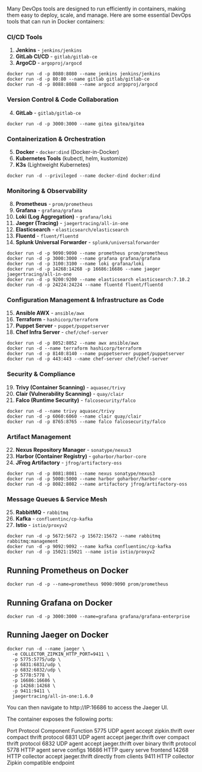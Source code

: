 Many DevOps tools are designed to run efficiently in containers, making them easy to deploy, scale, and manage. Here are some essential DevOps tools that can run in Docker containers:  

### **CI/CD Tools**  
1. **Jenkins** - `jenkins/jenkins`  
2. **GitLab CI/CD** - `gitlab/gitlab-ce`  
3. **ArgoCD** - `argoproj/argocd`
```
docker run -d -p 8080:8080 --name jenkins jenkins/jenkins
docker run -d -p 80:80 --name gitlab gitlab/gitlab-ce
docker run -d -p 8088:8088 --name argocd argoproj/argocd
``` 

### **Version Control & Code Collaboration**  
4. **GitLab** - `gitlab/gitlab-ce`
```
docker run -d -p 3000:3000 --name gitea gitea/gitea
```

### **Containerization & Orchestration**  
5. **Docker** - `docker:dind` (Docker-in-Docker)  
6. **Kubernetes Tools** (kubectl, helm, kustomize)  
7. **K3s** (Lightweight Kubernetes)
```
docker run -d --privileged --name docker-dind docker:dind
```

### **Monitoring & Observability**  
8. **Prometheus** - `prom/prometheus`  
9. **Grafana** - `grafana/grafana`  
10. **Loki (Log Aggregation)** - `grafana/loki`  
11. **Jaeger (Tracing)** - `jaegertracing/all-in-one`  
12. **Elasticsearch** - `elasticsearch/elasticsearch`  
13. **Fluentd** - `fluent/fluentd`  
14. **Splunk Universal Forwarder** - `splunk/universalforwarder`
```
docker run -d -p 9090:9090 --name prometheus prom/prometheus
docker run -d -p 3000:3000 --name grafana grafana/grafana
docker run -d -p 3100:3100 --name loki grafana/loki
docker run -d -p 14268:14268 -p 16686:16686 --name jaeger jaegertracing/all-in-one
docker run -d -p 9200:9200 --name elasticsearch elasticsearch:7.10.2
docker run -d -p 24224:24224 --name fluentd fluent/fluentd

```

### **Configuration Management & Infrastructure as Code**  
15. **Ansible AWX** - `ansible/awx`  
16. **Terraform** - `hashicorp/terraform`  
17. **Puppet Server** - `puppet/puppetserver`  
18. **Chef Infra Server** - `chef/chef-server`
```
docker run -d -p 8052:8052 --name awx ansible/awx
docker run -d --name terraform hashicorp/terraform
docker run -d -p 8140:8140 --name puppetserver puppet/puppetserver
docker run -d -p 443:443 --name chef-server chef/chef-server

```

### **Security & Compliance**  
19. **Trivy (Container Scanning)** - `aquasec/trivy`  
20. **Clair (Vulnerability Scanning)** - `quay/clair`  
21. **Falco (Runtime Security)** - `falcosecurity/falco`
```
docker run -d --name trivy aquasec/trivy
docker run -d -p 6060:6060 --name clair quay/clair
docker run -d -p 8765:8765 --name falco falcosecurity/falco

```

### **Artifact Management**  
22. **Nexus Repository Manager** - `sonatype/nexus3`  
23. **Harbor (Container Registry)** - `goharbor/harbor-core`  
24. **JFrog Artifactory** - `jfrog/artifactory-oss`
```
docker run -d -p 8081:8081 --name nexus sonatype/nexus3
docker run -d -p 5000:5000 --name harbor goharbor/harbor-core
docker run -d -p 8082:8082 --name artifactory jfrog/artifactory-oss

```

### **Message Queues & Service Mesh**  
25. **RabbitMQ** - `rabbitmq`  
26. **Kafka** - `confluentinc/cp-kafka`  
27. **Istio** - `istio/proxyv2`
```
docker run -d -p 5672:5672 -p 15672:15672 --name rabbitmq rabbitmq:management
docker run -d -p 9092:9092 --name kafka confluentinc/cp-kafka
docker run -d -p 15021:15021 --name istio istio/proxyv2

```



## Running Prometheus on Docker
```
docker run -d -p --name=prometheus 9090:9090 prom/prometheus
```
## Running Grafana on Docker
```
docker run -d -p 3000:3000 --name=grafana grafana/grafana-enterprise
```

## Running Jaeger on Docker
```
docker run -d --name jaeger \
  -e COLLECTOR_ZIPKIN_HTTP_PORT=9411 \
  -p 5775:5775/udp \
  -p 6831:6831/udp \
  -p 6832:6832/udp \
  -p 5778:5778 \
  -p 16686:16686 \
  -p 14268:14268 \
  -p 9411:9411 \
  jaegertracing/all-in-one:1.6.0

```
You can then navigate to http://IP:16686 to access the Jaeger UI.

The container exposes the following ports:

Port	Protocol	Component	Function
5775	UDP	agent	accept zipkin.thrift over compact thrift protocol
6831	UDP	agent	accept jaeger.thrift over compact thrift protocol
6832	UDP	agent	accept jaeger.thrift over binary thrift protocol
5778	HTTP	agent	serve configs
16686	HTTP	query	serve frontend
14268	HTTP	collector	accept jaeger.thrift directly from clients
9411	HTTP	collector	Zipkin compatible endpoint
